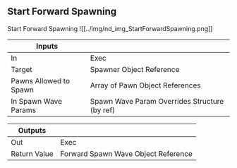 ## Start Forward Spawning
Start Forward Spawning
![[../img/nd_img_StartForwardSpawning.png]]

|Inputs||
|--|--|
| In | Exec |
| Target | Spawner Object Reference |
| Pawns Allowed to Spawn | Array of Pawn Object References |
| In Spawn Wave Params | Spawn Wave Param Overrides Structure (by ref) |

|Outputs||
|--|--|
| Out | Exec |
| Return Value | Forward Spawn Wave Object Reference |
